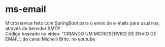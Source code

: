 # ms-email
Microservice feito com SpringBoot para o envio de e-mails para usuários, através de Servidor SMTP<br>
Código baseado no video: "CRIANDO UM MICROSERVICE DE ENVIO DE EMAIL", do canal Michelli Brito, no youtube
